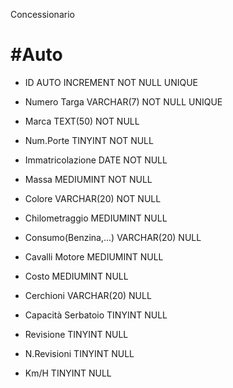 Concessionario


# #Auto

- ID AUTO INCREMENT NOT NULL UNIQUE
- Numero Targa VARCHAR(7) NOT NULL  UNIQUE
- Marca TEXT(50) NOT NULL 
- Num.Porte TINYINT NOT NULL
- Immatricolazione DATE NOT NULL
- Massa MEDIUMINT NOT NULL 
- Colore VARCHAR(20) NOT NULL 



- Chilometraggio MEDIUMINT NULL 
- Consumo(Benzina,...) VARCHAR(20) NULL
- Cavalli Motore MEDIUMINT NULL
- Costo MEDIUMINT NULL
- Cerchioni VARCHAR(20) NULL
- Capacità Serbatoio TINYINT NULL
- Revisione TINYINT NULL 
- N.Revisioni TINYINT NULL 
- Km/H  TINYINT NULL 












